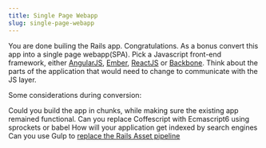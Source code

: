 ```yaml
---
title: Single Page Webapp
slug: single-page-webapp
---
```


You are done builing the Rails app. Congratulations. As a bonus convert this app into a single page webapp(SPA). Pick a Javascript front-end framework, either [AngularJS][1], [Ember][2], [ReactJS][3] or [Backbone][4]. Think about the parts of the application that would need to change to communicate with the JS layer. 

Some considerations during conversion:

Could you build the app in chunks, while making sure the existing app remained functional. 
Can you replace Coffescript with Ecmascript6 using sprockets or babel
How will your application get indexed by search engines
Can you use Gulp to [replace the Rails Asset pipeline](https://viget.com/extend/gulp-rails-asset-pipeline) 

[1]: https://angularjs.org/
[2]: http://emberjs.com/
[3]: http://facebook.github.io/react/
[4]: http://backbonejs.org/
[5]: http://gulpjs.com/